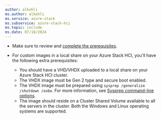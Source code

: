 ```yaml
---
author: alkohli
ms.author: alkohli
ms.service: azure-stack
ms.subservice: azure-stack-hci
ms.topic: include
ms.date: 07/18/2024
---
```



- Make sure to review and [complete the prerequisites](../hci/manage/azure-arc-vm-management-prerequisites.md).

- For custom images in a local share on your Azure Stack HCI, you'll have the following extra prerequisites:
    - You should have a VHD/VHDX uploaded to a local share on your Azure Stack HCI cluster.
    - The VHDX image must be Gen 2 type and secure boot enabled.
    - The VHDX image must be prepared using `sysprep /generalize /shutdown /oobe`. For more information, see [Sysprep command-line options](/windows-hardware/manufacture/desktop/sysprep-command-line-options?view=windows-11#oobe&preserve-view=true).
    - The image should reside on a Cluster Shared Volume available to all the servers in the cluster. Both the Windows and Linux operating systems are supported.